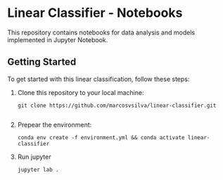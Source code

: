 # Linear Classifier - Notebooks

This repository contains notebooks for data analysis and models implemented in Jupyter Notebook.

## Getting Started

To get started with this linear classification, follow these steps:

1. Clone this repository to your local machine:

   ```shell
   git clone https://github.com/marcosvsilva/linear-classifier.git


2. Prepear the environment:

   ```shell
   conda env create -f environment.yml && conda activate linear-classifier

3. Run jupyter

   ```shell
   jupyter lab .
